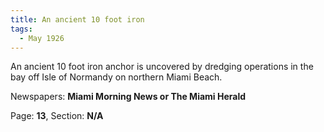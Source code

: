 ```yaml
---  
title: An ancient 10 foot iron  
tags:  
  - May 1926  
---  
```

  
An ancient 10 foot iron anchor is uncovered by dredging operations in the bay off Isle of Normandy on northern Miami Beach.  
  
Newspapers: **Miami Morning News or The Miami Herald**  
  
Page: **13**, Section: **N/A** 
